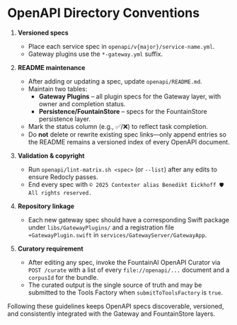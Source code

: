 # OpenAPI Directory Conventions

1. **Versioned specs**  
   - Place each service spec in `openapi/v{major}/service-name.yml`.  
   - Gateway plugins use the `*-gateway.yml` suffix.

2. **README maintenance**  
   - After adding or updating a spec, update `openapi/README.md`.  
   - Maintain two tables:
     - **Gateway Plugins** – all plugin specs for the Gateway layer, with owner and completion status.
     - **Persistence/FountainStore** – specs for the FountainStore persistence layer.
   - Mark the status column (e.g., ✅/❌) to reflect task completion.
   - Do **not** delete or rewrite existing spec links—only append entries so the README remains a versioned index of every OpenAPI document.

3. **Validation & copyright**
   - Run `openapi/lint-matrix.sh <spec>` (or `--list`) after any edits to ensure Redocly passes.
   - End every spec with `© 2025 Contexter alias Benedikt Eickhoff 🛡️ All rights reserved.`

4. **Repository linkage**
   - Each new gateway spec should have a corresponding Swift package under `libs/GatewayPlugins/` and a registration file `+GatewayPlugin.swift` in `services/GatewayServer/GatewayApp`.

5. **Curatory requirement**
   - After editing any spec, invoke the FountainAI OpenAPI Curator via `POST /curate` with a list of every `file://openapi/...` document and a `corpusId` for the bundle.
   - The curated output is the single source of truth and may be submitted to the Tools Factory when `submitToToolsFactory` is `true`.

Following these guidelines keeps OpenAPI specs discoverable, versioned, and consistently integrated with the Gateway and FountainStore layers.
